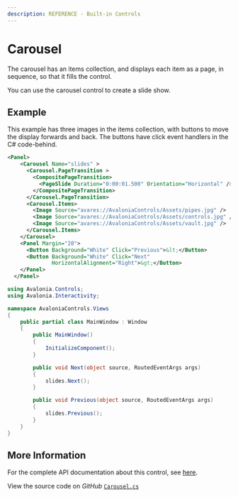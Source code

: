 ```yaml
---
description: REFERENCE - Built-in Controls
---
```


# Carousel

The carousel has an items collection, and displays each item as a page, in sequence, so that it fills the control.

You can use the carousel control to create a slide show.

## Example

This example has three images in the items collection, with buttons to move the display forwards and back. The buttons have click event handlers in the C# code-behind.&#x20;



```xml
<Panel>
    <Carousel Name="slides" >
      <Carousel.PageTransition >
        <CompositePageTransition>
          <PageSlide Duration="0:00:01.500" Orientation="Horizontal" />
        </CompositePageTransition>
      </Carousel.PageTransition>
      <Carousel.Items>
        <Image Source="avares://AvaloniaControls/Assets/pipes.jpg" />
        <Image Source="avares://AvaloniaControls/Assets/controls.jpg" />
        <Image Source="avares://AvaloniaControls/Assets/vault.jpg" />
      </Carousel.Items>
    </Carousel>
    <Panel Margin="20">
      <Button Background="White" Click="Previous">&lt;</Button>
      <Button Background="White" Click="Next" 
              HorizontalAlignment="Right">&gt;</Button>
    </Panel>
  </Panel>
```


```csharp title='C#'
using Avalonia.Controls;
using Avalonia.Interactivity;

namespace AvaloniaControls.Views
{
    public partial class MainWindow : Window
    {
        public MainWindow()
        {
            InitializeComponent();
        }

        public void Next(object source, RoutedEventArgs args)
        {
            slides.Next();
        }

        public void Previous(object source, RoutedEventArgs args) 
        {
            slides.Previous();
        }
    }
}
```



<!--figure><img src="/img/gitbook-import/assets/carousel.gif" alt=""><figcaption></figcaption></figure-->

## More Information

For the complete API documentation about this control, see [here](http://reference.avaloniaui.net/api/Avalonia.Controls/Carousel/).

View the source code on _GitHub_ [`Carousel.cs`](https://github.com/AvaloniaUI/Avalonia/blob/master/src/Avalonia.Controls/Carousel.cs)
